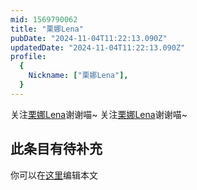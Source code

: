 ```yaml
---
mid: 1569790062
title: "栗娜Lena"
pubDate: "2024-11-04T11:22:13.090Z"
updatedDate: "2024-11-04T11:22:13.090Z"
profile:
  {
    Nickname: ["栗娜Lena"],
  }
---
```


关注[栗娜Lena](https://space.bilibili.com/1569790062)谢谢喵~ 关注[栗娜Lena](https://space.bilibili.com/1569790062)谢谢喵~

## 此条目有待补充
你可以在[这里](https://github.com/Yuhanawa/VTuber.ICU-Content/edit/master/v/栗娜Lena/index.md)编辑本文
